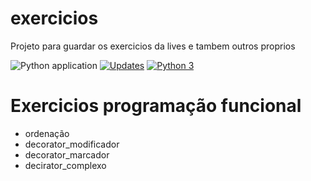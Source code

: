 # exercicios
Projeto para guardar os exercicios da lives e tambem outros proprios

![Python application](https://github.com/jlplautz/exercicios/workflows/Python%20application/badge.svg)
[![Updates](https://pyup.io/repos/github/jlplautz/exercicios/shield.svg)](https://pyup.io/repos/github/jlplautz/exercicios/)
[![Python 3](https://pyup.io/repos/github/jlplautz/exercicios/python-3-shield.svg)](https://pyup.io/repos/github/jlplautz/exercicios/)

# Exercicios programação funcional

- ordenação
- decorator_modificador
- decorator_marcador
- decirator_complexo

